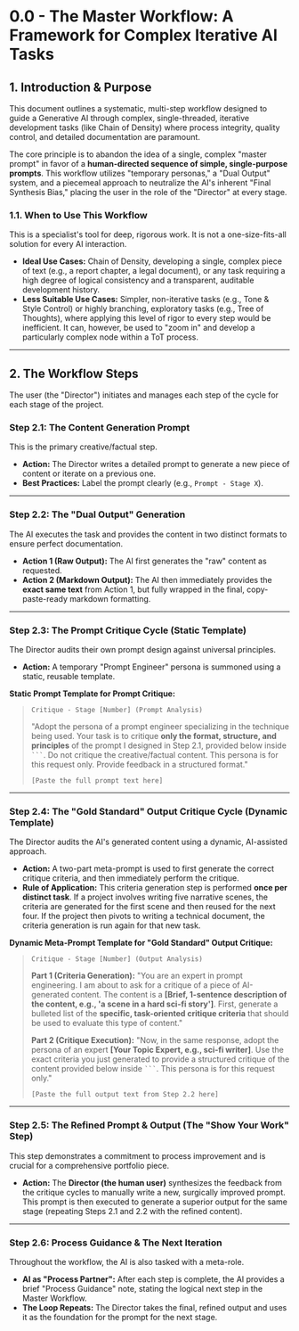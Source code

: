 # 0.0 - The Master Workflow: A Framework for Complex Iterative AI Tasks

## 1. Introduction & Purpose
This document outlines a systematic, multi-step workflow designed to guide a Generative AI through complex, single-threaded, iterative development tasks (like Chain of Density) where process integrity, quality control, and detailed documentation are paramount.

The core principle is to abandon the idea of a single, complex "master prompt" in favor of a **human-directed sequence of simple, single-purpose prompts**. This workflow utilizes "temporary personas," a "Dual Output" system, and a piecemeal approach to neutralize the AI's inherent "Final Synthesis Bias," placing the user in the role of the "Director" at every stage.

### 1.1. When to Use This Workflow
This is a specialist's tool for deep, rigorous work. It is not a one-size-fits-all solution for every AI interaction.

*   **Ideal Use Cases:** Chain of Density, developing a single, complex piece of text (e.g., a report chapter, a legal document), or any task requiring a high degree of logical consistency and a transparent, auditable development history.
*   **Less Suitable Use Cases:** Simpler, non-iterative tasks (e.g., Tone & Style Control) or highly branching, exploratory tasks (e.g., Tree of Thoughts), where applying this level of rigor to every step would be inefficient. It can, however, be used to "zoom in" and develop a particularly complex node within a ToT process.

---

## 2. The Workflow Steps

The user (the "Director") initiates and manages each step of the cycle for each stage of the project.

### Step 2.1: The Content Generation Prompt
This is the primary creative/factual step.

*   **Action:** The Director writes a detailed prompt to generate a new piece of content or iterate on a previous one.
*   **Best Practices:** Label the prompt clearly (e.g., `Prompt - Stage X`).

---

### Step 2.2: The "Dual Output" Generation
The AI executes the task and provides the content in two distinct formats to ensure perfect documentation.

*   **Action 1 (Raw Output):** The AI first generates the "raw" content as requested.
*   **Action 2 (Markdown Output):** The AI then immediately provides the **exact same text** from Action 1, but fully wrapped in the final, copy-paste-ready markdown formatting.

---

### Step 2.3: The Prompt Critique Cycle (Static Template)
The Director audits their own prompt design against universal principles.

*   **Action:** A temporary "Prompt Engineer" persona is summoned using a static, reusable template.

**Static Prompt Template for Prompt Critique:**
> `Critique - Stage [Number] (Prompt Analysis)`
>
> "Adopt the persona of a prompt engineer specializing in the technique being used. Your task is to critique **only the format, structure, and principles** of the prompt I designed in Step 2.1, provided below inside ` ``` `. Do not critique the creative/factual content. This persona is for this request only. Provide feedback in a structured format."
>
> ```
> [Paste the full prompt text here]
> ```

---

### Step 2.4: The "Gold Standard" Output Critique Cycle (Dynamic Template)
The Director audits the AI's generated content using a dynamic, AI-assisted approach.

*   **Action:** A two-part meta-prompt is used to first generate the correct critique criteria, and then immediately perform the critique.
*   **Rule of Application:** This criteria generation step is performed **once per distinct task**. If a project involves writing five narrative scenes, the criteria are generated for the first scene and then reused for the next four. If the project then pivots to writing a technical document, the criteria generation is run again for that new task.

**Dynamic Meta-Prompt Template for "Gold Standard" Output Critique:**
> `Critique - Stage [Number] (Output Analysis)`
>
> **Part 1 (Criteria Generation):** "You are an expert in prompt engineering. I am about to ask for a critique of a piece of AI-generated content. The content is a **[Brief, 1-sentence description of the content, e.g., 'a scene in a hard sci-fi story']**. First, generate a bulleted list of the **specific, task-oriented critique criteria** that should be used to evaluate this type of content."
>
> **Part 2 (Critique Execution):** "Now, in the same response, adopt the persona of an expert **[Your Topic Expert, e.g., sci-fi writer]**. Use the exact criteria you just generated to provide a structured critique of the content provided below inside ` ``` `. This persona is for this request only."
>
> ```
> [Paste the full output text from Step 2.2 here]
> ```

---

### Step 2.5: The Refined Prompt & Output (The "Show Your Work" Step)
This step demonstrates a commitment to process improvement and is crucial for a comprehensive portfolio piece.

*   **Action:** The **Director (the human user)** synthesizes the feedback from the critique cycles to manually write a new, surgically improved prompt. This prompt is then executed to generate a superior output for the same stage (repeating Steps 2.1 and 2.2 with the refined content).

---

### Step 2.6: Process Guidance & The Next Iteration
Throughout the workflow, the AI is also tasked with a meta-role.

*   **AI as "Process Partner":** After each step is complete, the AI provides a brief "Process Guidance" note, stating the logical next step in the Master Workflow.
*   **The Loop Repeats:** The Director takes the final, refined output and uses it as the foundation for the prompt for the next stage.
